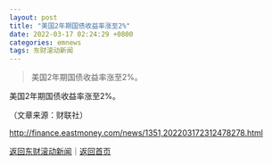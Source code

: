 ```yaml
---
layout: post
title: "美国2年期国债收益率涨至2%"
date: 2022-03-17 02:24:29 +0800
categories: emnews
tags: 东财滚动新闻
---
```

> 美国2年期国债收益率涨至2%。

<p>美国2年期国债收益率涨至2%。</p><p class="em_media">（文章来源：财联社）</p>

<http://finance.eastmoney.com/news/1351,202203172312478278.html>

[返回东财滚动新闻](//finews.withounder.com/emnews/)｜[返回首页](//finews.withounder.com/)